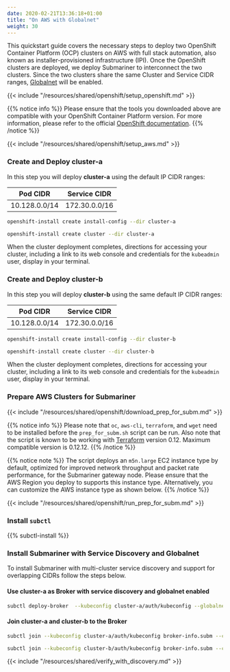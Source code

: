 ```yaml
---
date: 2020-02-21T13:36:18+01:00
title: "On AWS with Globalnet"
weight: 30
---
```


This quickstart guide covers the necessary steps to deploy two OpenShift Container Platform (OCP) clusters on AWS with
full stack automation, also known as installer-provisioned infrastructure (IPI). Once the OpenShift clusters are deployed, we deploy
Submariner to interconnect the two clusters. Since the two clusters share the same Cluster and Service CIDR ranges,
[Globalnet](../../../architecture/globalnet/) will be enabled.

{{< include "/resources/shared/openshift/setup_openshift.md" >}}

{{% notice info %}}
Please ensure that the tools you downloaded above are compatible with your OpenShift Container Platform version. For more information,
please refer to the official [OpenShift documentation](https://docs.openshift.com/container-platform/).
{{% /notice %}}

{{< include "/resources/shared/openshift/setup_aws.md" >}}

### Create and Deploy cluster-a

In this step you will deploy **cluster-a** using the default IP CIDR ranges:

| Pod CIDR     | Service CIDR |
|--------------|--------------|
|10.128.0.0/14 |172.30.0.0/16 |

```bash
openshift-install create install-config --dir cluster-a
```

```bash
openshift-install create cluster --dir cluster-a
```

When the cluster deployment completes, directions for accessing your cluster, including a link to its web console and credentials for the
`kubeadmin` user, display in your terminal.

### Create and Deploy cluster-b

In this step you will deploy **cluster-b** using the same default IP CIDR ranges:

| Pod CIDR     | Service CIDR |
|--------------|--------------|
|10.128.0.0/14 |172.30.0.0/16 |

```bash
openshift-install create install-config --dir cluster-b
```

```bash
openshift-install create cluster --dir cluster-b
```

When the cluster deployment completes, directions for accessing your cluster, including a link to its web console and credentials for the
`kubeadmin` user, display in your terminal.

### Prepare AWS Clusters for Submariner

{{< include "/resources/shared/openshift/download_prep_for_subm.md" >}}

{{% notice info %}}
Please note that  `oc`, `aws-cli`, `terraform`, and `wget` need to be installed before the `prep_for_subm.sh` script can be run.
Also note that the script is known to be working with [Terraform](https://releases.hashicorp.com/terraform/) version 0.12.
Maximum compatible version is 0.12.12.
{{% /notice %}}

{{% notice note %}}
The script deploys an `m5n.large` EC2 instance type by default, optimized for improved network throughput and packet rate performance,
for the Submariner gateway node. Please ensure that the AWS Region you deploy to supports this instance type. Alternatively, you can
customize the AWS instance type as shown below.
{{% /notice %}}

{{< include "/resources/shared/openshift/run_prep_for_subm.md" >}}

### Install `subctl`

{{% subctl-install %}}

### Install Submariner with Service Discovery and Globalnet

To install Submariner with multi-cluster service discovery and support for overlapping CIDRs follow the steps below.

#### Use cluster-a as Broker with service discovery and globalnet enabled

```bash
subctl deploy-broker  --kubeconfig cluster-a/auth/kubeconfig --globalnet
```

#### Join cluster-a and cluster-b to the Broker

```bash
subctl join --kubeconfig cluster-a/auth/kubeconfig broker-info.subm --clusterid cluster-a
```

```bash
subctl join --kubeconfig cluster-b/auth/kubeconfig broker-info.subm --clusterid cluster-b
```

{{< include "/resources/shared/verify_with_discovery.md" >}}
